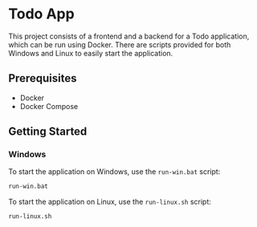 # Todo App

This project consists of a frontend and a backend for a Todo application, which can be run using Docker. There are scripts provided for both Windows and Linux to easily start the application.

## Prerequisites

- Docker
- Docker Compose

## Getting Started

### Windows

To start the application on Windows, use the `run-win.bat` script:

```sh
run-win.bat
```
To start the application on Linux, use the `run-linux.sh` script:

```sh
run-linux.sh
```